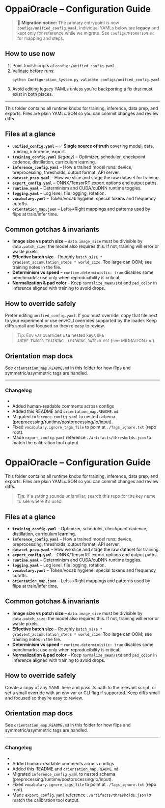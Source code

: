 # OppaiOracle – Configuration Guide

> 🚩 **Migration notice:** The primary entrypoint is now **`configs/unified_config.yaml`**.
> Individual YAMLs below are **legacy** and kept only for reference while we migrate.
> See `configs/MIGRATION.md` for mapping and steps.

## How to use now
1) Point tools/scripts at `configs/unified_config.yaml`.
2) Validate before runs:
   ```
   python Configuration_System.py validate configs/unified_config.yaml
   ```
3) Avoid editing legacy YAMLs unless you’re backporting a fix that must exist in both places.

---
This folder contains all runtime knobs for training, inference, data prep, and exports.
Files are plain YAML/JSON so you can commit changes and review diffs.

## Files at a glance

- **`unified_config.yaml`** – ✅ **Single source of truth** covering model, data, training, inference, export.
- **`training_config.yaml`** *(legacy)* – Optimizer, scheduler, checkpoint cadence, distillation, curriculum learning.
- **`inference_config.yaml`** – How a trained model runs: device, preprocessing, thresholds, output format, API server.
- **`dataset_prep.yaml`** – How we slice and stage the raw dataset for training.
- **`export_config.yaml`** – ONNX/TensorRT export options and output paths.
- **`runtime.yaml`** – Determinism and CUDA/cuDNN runtime toggles.
- **`logging.yaml`** – Log level, file logging, rotation.
- **`vocabulary.yaml`** – Token/vocab hygiene: special tokens and frequency cutoffs.
- **`orientation_map.json`** – Left↔Right mappings and patterns used by flips at train/infer time.

## Common gotchas & invariants

- **Image size vs patch size** – `data.image_size` must be divisible by `data.patch_size`; the model also requires this. If not, training will error or waste pixels.
- **Effective batch size** – Roughly `batch_size * gradient_accumulation_steps * world_size`. Too large can OOM; see training notes in the file.
- **Determinism vs speed** – `runtime.deterministic: true` disables some benchmarks; use only when reproducibility is critical.
- **Normalization & pad color** – Keep `normalize_mean/std` and `pad_color` in inference aligned with training to avoid drops.

## How to override safely

Prefer editing `unified_config.yaml`. If you must override, copy that file next to your experiment or use env/CLI overrides supported by the loader.
Keep diffs small and focused so they’re easy to review.

> Tip: Env var overrides use nested keys like
> `ANIME_TAGGER_TRAINING__LEARNING_RATE=0.001` (see MIGRATION.md).

## Orientation map docs

See `orientation_map.README.md` in this folder for how flips and symmetric/asymmetric tags are handled.

---

### Changelog

-
- Added human-readable comments across configs
- Added this README and `orientation_map.README.md`
- Migrated `inference_config.yaml` to nested schema (preprocessing/runtime/postprocessing/io/input).
- Fixed `vocabulary.ignore_tags_file` to point at `./Tags_ignore.txt` (repo root).
- Made `export_config.yaml` reference `./artifacts/thresholds.json` to match the calibration tool output.
# OppaiOracle – Configuration Guide

This folder contains all runtime knobs for training, inference, data prep, and exports. Files are plain YAML/JSON so you can commit changes and review diffs.

> **Tip:** If a setting sounds unfamiliar, search this repo for the key name to see where it’s used.

## Files at a glance

- **`training_config.yaml`** – Optimizer, scheduler, checkpoint cadence, distillation, curriculum learning.
- **`inference_config.yaml`** – How a trained model runs: device, preprocessing, thresholds, output format, API server.
- **`dataset_prep.yaml`** – How we slice and stage the raw dataset for training.
- **`export_config.yaml`** – ONNX/TensorRT export options and output paths.
- **`runtime.yaml`** – Determinism and CUDA/cuDNN runtime toggles.
- **`logging.yaml`** – Log level, file logging, rotation.
- **`vocabulary.yaml`** – Token/vocab hygiene: special tokens and frequency cutoffs.
- **`orientation_map.json`** – Left↔Right mappings and patterns used by flips at train/infer time.

## Common gotchas & invariants

- **Image size vs patch size** – `data.image_size` must be divisible by `data.patch_size`; the model also requires this. If not, training will error or waste pixels.
- **Effective batch size** – Roughly `batch_size * gradient_accumulation_steps * world_size`. Too large can OOM; see training notes in the file.
- **Determinism vs speed** – `runtime.deterministic: true` disables some benchmarks; use only when reproducibility is critical.
- **Normalization & pad color** – Keep `normalize_mean/std` and `pad_color` in inference aligned with training to avoid drops.

## How to override safely

Create a copy of any YAML here and pass its path to the relevant script, or set a small override with an env var or CLI flag if supported. Keep diffs small and focused so they’re easy to review.

## Orientation map docs

See `orientation_map.README.md` in this folder for how flips and symmetric/asymmetric tags are handled.

---

### Changelog

-
- Added human-readable comments across configs
- Added this README and `orientation_map.README.md`
- Migrated `inference_config.yaml` to nested schema (preprocessing/runtime/postprocessing/io/input).
- Fixed `vocabulary.ignore_tags_file` to point at `./Tags_ignore.txt` (repo root).
- Made `export_config.yaml` reference `./artifacts/thresholds.json` to match the calibration tool output.
